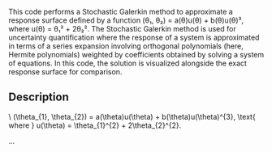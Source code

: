 This code performs a Stochastic Galerkin method to approximate a response surface defined by a function
(θ₁, θ₂) = a(θ)u(θ) + b(θ)u(θ)³, where u(θ) = θ₁² + 2θ₂².
The Stochastic Galerkin method is used for uncertainty quantification where the response of a system is approximated in terms of a series expansion involving orthogonal polynomials (here, Hermite polynomials) weighted by coefficients obtained by solving a system of equations. 
In this code, the solution is visualized alongside the exact response surface for comparison.
## Description

\ (\theta_{1}, \theta_{2}) = a(\theta)u(\theta) + b(\theta)u(\theta)^{3}, \text{ where } u(\theta) = \theta_{1}^{2} + 2\theta_{2}^{2}.



...
